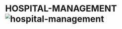 # HOSPITAL-MANAGEMENT![hospital-management](https://user-images.githubusercontent.com/91372908/218263571-ce44ca9d-5046-4d21-b21e-34d43af2b920.png)

